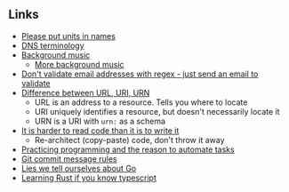 ## Links
- [Please put units in names](https://ruudvanasseldonk.com/2022/03/20/please-put-units-in-names)
- [DNS terminology](https://jvns.ca/blog/2022/02/14/some-dns-terminology/)
- [Background music](https://medium.com/@marat_badykov/do-you-use-background-music-while-coding-ea6c5362ce2b )
	- [More background music](https://medium.com/@marat_badykov/music-to-listen-to-while-coding-e810b4617a06 )
- [Don't validate email addresses with regex - just send an email to validate](https://davidcel.is/posts/stop-validating-email-addresses-with-regex/)
- [Difference between URL, URI, URN](https://auth0.com/blog/url-uri-urn-differences/ )
	- URL is an address to a resource. Tells you where to locate 
	- URI uniquely identifies a resource, but doesn't necessarily locate it 
	- URN is a URI with `urn:` as a schema 
- [It is harder to read code than it is to write it](https://www.joelonsoftware.com/2000/04/06/things-you-should-never-do-part-i/ )
	- Re-architect (copy-paste) code, don't throw it away 
- [Practicing programming and the reason to automate tasks](https://tratt.net/laurie/blog/2022/practising_programming.html )
- [Git commit message rules](https://cbea.ms/git-commit/ )
- [Lies we tell ourselves about Go](https://fasterthanli.me/articles/lies-we-tell-ourselves-to-keep-using-golang )
- [Learning Rust if you know typescript](https://michaelsalim.co.uk/blog/rust-from-0-to-80-for-js-dev/ )